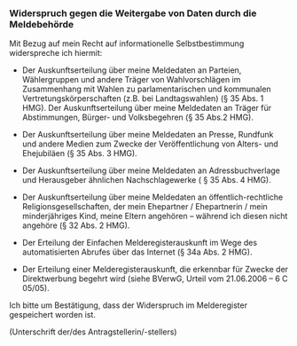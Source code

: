 ### Widerspruch gegen die Weitergabe von Daten durch die Meldebehörde

Mit Bezug auf mein Recht auf informationelle Selbstbestimmung widerspreche ich hiermit:

+ Der Auskunftserteilung über meine Meldedaten an Parteien, Wählergruppen und andere Träger von Wahlvorschlägen im Zusammenhang mit Wahlen zu parlamentarischen und kommunalen Vertretungskörperschaften (z.B. bei Landtagswahlen) (§ 35 Abs. 1 HMG). Der Auskunftserteilung über meine Meldedaten an Träger für Abstimmungen, Bürger- und Volksbegehren (§ 35 Abs.2 HMG).

+ Der Auskunftserteilung über meine Meldedaten an Presse, Rundfunk und andere Medien zum Zwecke der Veröffentlichung von Alters- und Ehejubiläen (§ 35 Abs. 3 HMG).

+ Der Auskunftserteilung über meine Meldedaten an Adressbuchverlage und Herausgeber ähnlichen Nachschlagewerke ( § 35 Abs. 4 HMG).

+ Der Auskunftserteilung über meine Meldedaten an öffentlich-rechtliche Religionsgesellschaften, der mein Ehepartner / Ehepartnerin / mein minderjähriges Kind, meine Eltern angehören – während ich diesen nicht angehöre (§ 32 Abs. 2 HMG).

+ Der Erteilung der Einfachen Melderegisterauskunft im Wege des automatisierten Abrufes über das Internet (§ 34a Abs. 2 HMG).

+ Der Erteilung einer Melderegisterauskunft, die erkennbar für Zwecke der Direktwerbung begehrt wird (siehe BVerwG, Urteil vom 21.06.2006 – 6 C 05/05).

Ich bitte um Bestätigung, dass der Widerspruch im Melderegister gespeichert worden ist.

(Unterschrift der/des Antragstellerin/-stellers)
